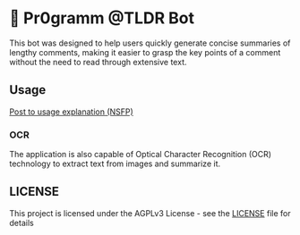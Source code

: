 # :robot: Pr0gramm @TLDR Bot

This bot was designed to help users quickly generate concise summaries of lengthy comments, making it easier to grasp the key points of a comment without the need to read through extensive text.

## Usage

[Post to usage explanation (NSFP)](https://pr0gramm.com/new/5783149)

### OCR
The application is also capable of Optical Character Recognition (OCR) technology to extract text from images and summarize it.

## LICENSE
This project is licensed under the AGPLv3 License - see the [LICENSE](LICENSE) file for details
